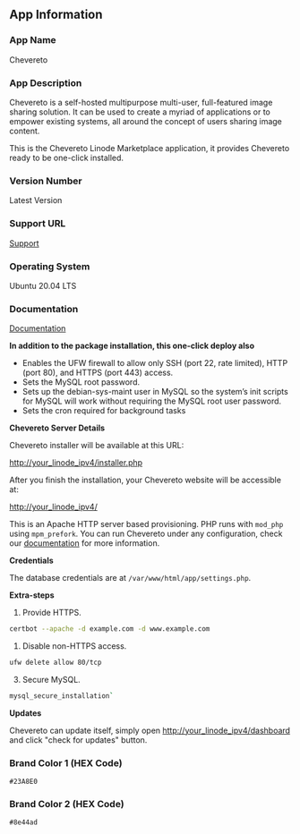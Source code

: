 ## App Information

### App Name

Chevereto

### App Description

Chevereto is a self-hosted multipurpose multi-user, full-featured image sharing solution. It can be used to create a myriad of applications or to empower existing systems, all around the concept of users sharing image content.

This is the Chevereto Linode Marketplace application, it provides Chevereto ready to be one-click installed.

### Version Number

Latest Version

### Support URL

[Support](https://chevereto.com/support)

### Operating System

Ubuntu 20.04 LTS

### Documentation

[Documentation](https://chevereto.com/docs)

**In addition to the package installation, this one-click deploy also**

- Enables the UFW firewall to allow only SSH (port 22, rate limited), HTTP (port 80), and HTTPS (port 443) access.
- Sets the MySQL root password.
- Sets up the debian-sys-maint user in MySQL so the system’s init scripts for MySQL will work without requiring the MySQL root user password.
- Sets the cron required for background tasks

**Chevereto Server Details**

Chevereto installer will be available at this URL:

[http://your_linode_ipv4/installer.php](http://your_linode_ipv4/installer.php)

After you finish the installation, your Chevereto website will be accessible at:

[http://your_linode_ipv4/](http://your_linode_ipv4/)

This is an Apache HTTP server based provisioning. PHP runs with `mod_php` using `mpm_prefork`. You can run Chevereto under any configuration, check our [documentation](https://chv.to/docs) for more information.

**Credentials**

The database credentials are at `/var/www/html/app/settings.php`.

**Extra-steps**

1. Provide HTTPS.

```sh
certbot --apache -d example.com -d www.example.com
```

1. Disable non-HTTPS access.

```sh
ufw delete allow 80/tcp
```

3. Secure MySQL.

```sh
mysql_secure_installation`
```

**Updates**

Chevereto can update itself, simply  open [http://your_linode_ipv4/dashboard](http://your_linode_ipv4/dashboard) and click "check for updates" button.

### Brand Color 1 (HEX Code)

`#23A8E0`

### Brand Color 2 (HEX Code)

`#8e44ad`
